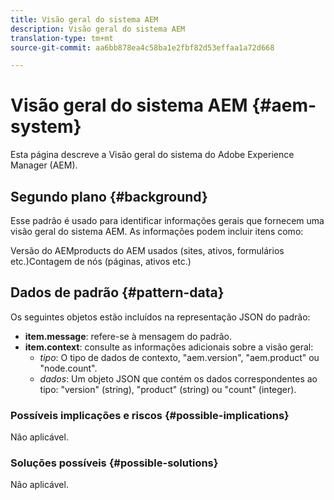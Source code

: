 ```yaml
---
title: Visão geral do sistema AEM
description: Visão geral do sistema AEM
translation-type: tm+mt
source-git-commit: aa6bb878ea4c58ba1e2fbf82d53effaa1a72d668

---
```



# Visão geral do sistema AEM {#aem-system}

Esta página descreve a Visão geral do sistema do Adobe Experience Manager (AEM).

## Segundo plano {#background}

Esse padrão é usado para identificar informações gerais que fornecem uma visão geral do sistema AEM. As informações podem incluir itens como:

Versão do AEMproducts do AEM usados (sites, ativos, formulários etc.)Contagem de nós (páginas, ativos etc.)

## Dados de padrão {#pattern-data}

Os seguintes objetos estão incluídos na representação JSON do padrão:

* **item.message**: refere-se à mensagem do padrão.
* **item.context**: consulte as informações adicionais sobre a visão geral:
   * *tipo*: O tipo de dados de contexto, &quot;aem.version&quot;, &quot;aem.product&quot; ou &quot;node.count&quot;.
   * *dados*: Um objeto JSON que contém os dados correspondentes ao tipo: &quot;version&quot; (string), &quot;product&quot; (string) ou &quot;count&quot; (integer).

### Possíveis implicações e riscos {#possible-implications}

Não aplicável.

### Soluções possíveis {#possible-solutions}

Não aplicável.
